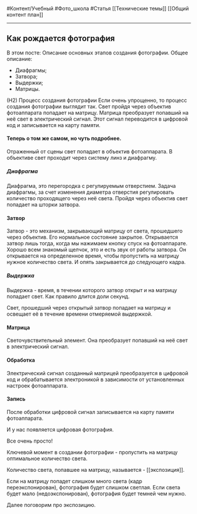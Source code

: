 #Контент/Учебный #Фото_школа #Статья 
[[Технические темы]]
[[Общий контент план]]
_______
## Как рождается фотография
В этом посте:
Описание основных этапов создания фотографии.
Общее описание:
- Диафрагмы;
- Затвора;
- Выдержки;
- Матрицы.

(Н2) Процесс создания фотографии
Если очень упрощенно, то процесс создания фотографии выглядит так.
Свет пройдя через объектив фотоаппарата попадает на матрицу. Матрица преобразует попавший на неё свет в электрический сигнал. Этот сигнал переводится в цифровой код и записывается на карту памяти. 
#### Теперь о том же самом, но чуть подробнее.
Отраженный от сцены свет попадает в объектив фотоаппарата.
В объективе свет проходит через систему линз и диафрагму.

##### Диафрагма
Диафрагма, это перегородка с регулируемым отверстием. Задача диафрагмы, за счет изменения диаметра отверстия регулировать количество проходящего через неё света. 
Пройдя через объектив свет попадает на шторки затвора. 

#### Затвор
Затвор - это механизм, закрывающий матрицу от света, прошедшего через объектив.
Его нормальное состояние закрытое. 
Открывается затвор лишь тогда, когда мы нажимаем кнопку спуск на фотоаппарате. Хорошо всем знакомый щелчок, это и есть звук от работы затвора.
Он открывается на определенное время, чтобы пропустить на матрицу нужное количество света. И опять закрывается до следующего кадра.

##### Выдержка
Выдержка - время, в течении которого затвор открыт и на матрицу попадает свет. Как правило длится доли секунд.

Свет, прошедший через открытый затвор попадает на матрицу и освещает её в течение времени отмеряемой выдержкой.

#### Матрица
Светочувствительный элемент. Она преобразует попавший на неё свет в электрический сигнал.

#### Обработка 
Электрический сигнал созданный матрицей преобразуется в цифровой код и обрабатывается электроникой в зависимости от установленных настроек фотоаппарата.

#### Запись
После обработки цифровой сигнал записывается на карту памяти фотоаппарата.

И у нас появляется цифровая фотография.

Все очень просто!

Ключевой момент в создании фотографии - пропустить на матрицу оптимальное количество света. 

Количество света, попавшее на матрицу, называется - [[экспозиция]].

Если на матрицу попадет слишком много света (кадр переэкспонирован), фотография будет слишком светлая.
Если света будет мало (недоэкспонирован), фотография будет темней чем нужно.

Далее поговорим про экспозицию.